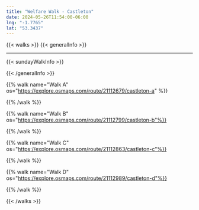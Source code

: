 ```yaml
---
title: "Welfare Walk - Castleton"
date: 2024-05-26T11:54:00-06:00
lng: "-1.7765"
lat: "53.3437"
---
```



{{< walks >}}
{{< generalInfo >}}
<hr>
{{< sundayWalkInfo >}}

{{< /generalInfo >}}

{{% walk name="Walk A" os="https://explore.osmaps.com/route/21112679/castleton-a" %}}


{{% /walk %}}

{{% walk name="Walk B" os="https://explore.osmaps.com/route/21112799/castleton-b"%}}


{{% /walk %}}

{{% walk name="Walk C" os="https://explore.osmaps.com/route/21112863/castleton-c"%}}


{{% /walk %}}

{{% walk name="Walk D" os="https://explore.osmaps.com/route/21112989/castleton-d"%}}


{{% /walk %}}

{{< /walks >}}